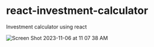 # react-investment-calculator
Investment calculator using react

![Screen Shot 2023-11-06 at 11 07 38 AM](https://github.com/ecagataydogan/react-investment-calculator/assets/101594855/46cbc0b3-ea9d-4174-8163-e5c82b188bcb)
